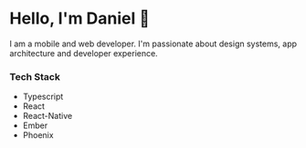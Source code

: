 <!--- ![hoplin2](https://user-images.githubusercontent.com/24693481/115010313-8900e480-9ead-11eb-9e64-697a2ebf925b.gif) --->

<h1 style="border: none">Hello, I'm Daniel 👋</h1>

I am a mobile and web developer. I'm passionate about design systems, app architecture and developer experience.

### Tech Stack

- Typescript
- React
- React-Native
- Ember
- Phoenix
